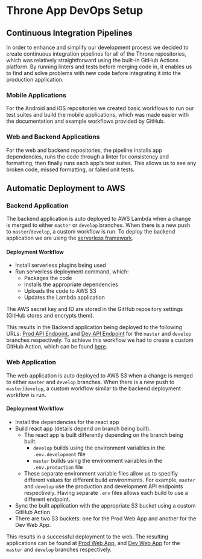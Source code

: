 # Throne App DevOps Setup

## Continuous Integration Pipelines

In order to enhance and simplify our development process we decided to create continuous integration pipelines for all of the Throne repositories, which was relatively straightforward using the built-in GitHub Actions platform. By running linters and tests before merging code in, it enables us to find and solve problems with new code before integrating it into the production application. 

### Mobile Applications

For the Android and iOS repositories we created basic workflows to run our test suites and build the mobile applications, which was made easier with the documentation and example workflows provided by GitHub.

### Web and Backend Applications

For the web and backend repositories, the pipeline installs app dependencies, runs the code through a linter for consistency and formatting, then finally runs each app's test suites. This allows us to see any broken code, missed formatting, or failed unit tests.

## Automatic Deployment to AWS

### Backend Application

The backend application is auto deployed to AWS Lambda when a change is merged to either `master` or `develop` branches. When there is a new push to `master`/`develop`, a custom workflow is run. To deploy the backend application we are using the [serverless framework](https://github.com/serverless/serverless). 

#### Deployment Workflow

- Install serverless plugins being used
- Run serverless deployment command, which:
  - Packages the code
  - Installs the appropriate dependencies
  - Uploads the code to AWS S3
  - Updates the Lambda application

The AWS secret key and ID are stored in the GitHub repository settings (GitHub stores and encrypts them).

This results in the Backend application being deployed to the following URLs: [Prod API Endpoint](https://api-prod.findmythrone.com/), and [Dev API Endpoint](https://api-dev.findmythrone.com/) for the `master` and `develop` branches respectively. To achieve this workflow we had to create a custom GitHub Action, which can be found [here](https://github.com/DiljotSG/serverless-github-action-python).

### Web Application

The web application is auto deployed to AWS S3 when a change is merged to either `master` and `develop` branches. When there is a new push to `master`/`develop`, a custom workflow similar to the backend deployment workflow is run.

#### Deployment Workflow

- Install the dependencies for the react app
- Build react app (details depend on branch being built).
  - The react app is built differently depending on the branch being built.
    -  `develop`  builds using the environment variables in the `.env.development` file
    -  `master`  builds using the environment variables in the `.env.production` file
  - These separate environment variable files allow us to specifiy different values for different build environments. For example, `master` and `develop` use the production and development API endpoints respectively. Having separate `.env` files allows each build to use a different endpoint.
-  Sync the built application with the appropriate S3 bucket using a custom GitHub Action
  - There are two S3 buckets: one for the Prod Web App and another for the Dev Web App.

This results in a successful deployment to the web. The resulting applications can be found at  [Prod Web App](https://app.findmythrone.com/), and [Dev Web App](https://dev.findmythrone.com/) for the `master` and `develop` branches respectively.
